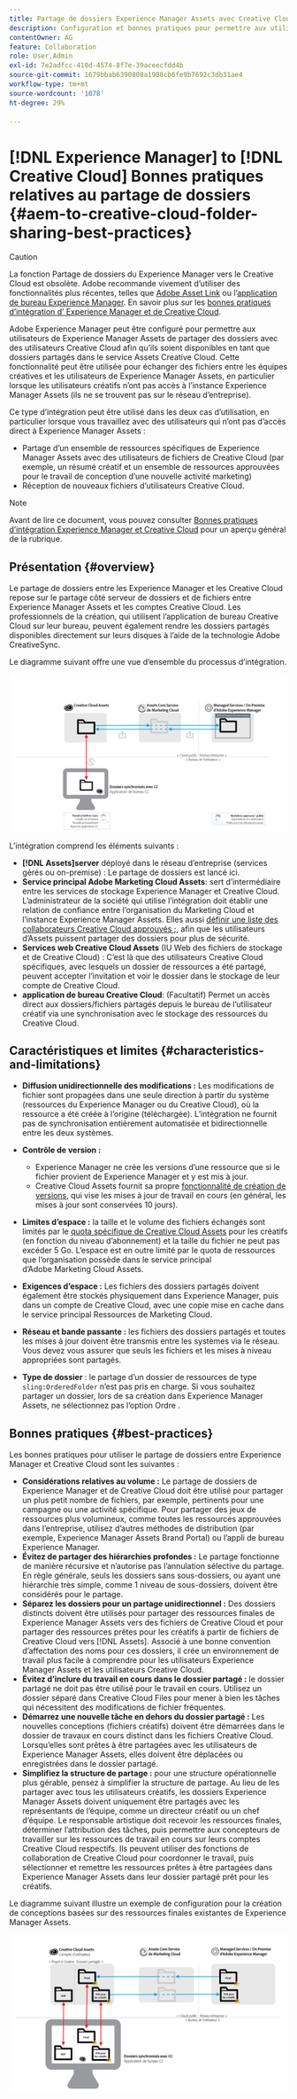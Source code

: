 ```yaml
---
title: Partage de dossiers Experience Manager Assets avec Creative Cloud
description: Configuration et bonnes pratiques pour permettre aux utilisateurs d’Adobe Experience Manager Assets d’échanger des dossiers de ressources avec les utilisateurs de Adobe Creative Cloud.
contentOwner: AG
feature: Collaboration
role: User,Admin
exl-id: 7e2adfcc-410d-4574-8f7e-39aceecfdd4b
source-git-commit: 1679bbab6390808a1988cb6fe9b7692c3db31ae4
workflow-type: tm+mt
source-wordcount: '1078'
ht-degree: 29%

---
```


# [!DNL Experience Manager] to [!DNL Creative Cloud] Bonnes pratiques relatives au partage de dossiers {#aem-to-creative-cloud-folder-sharing-best-practices}

>[!CAUTION]
>
>La fonction Partage de dossiers du Experience Manager vers le Creative Cloud est obsolète. Adobe recommande vivement d’utiliser des fonctionnalités plus récentes, telles que [Adobe Asset Link](https://helpx.adobe.com/fr/enterprise/admin-guide.html/enterprise/using/adobe-asset-link.ug.html) ou l’[application de bureau Experience Manager](https://experienceleague.adobe.com/docs/experience-manager-desktop-app/using/using.html?lang=fr). En savoir plus sur les [bonnes pratiques d’intégration d’ Experience Manager et de Creative Cloud](/help/assets/aem-cc-integration-best-practices.md).

Adobe Experience Manager peut être configuré pour permettre aux utilisateurs de Experience Manager Assets de partager des dossiers avec des utilisateurs Creative Cloud afin qu’ils soient disponibles en tant que dossiers partagés dans le service Assets Creative Cloud. Cette fonctionnalité peut être utilisée pour échanger des fichiers entre les équipes créatives et les utilisateurs de Experience Manager Assets, en particulier lorsque les utilisateurs créatifs n’ont pas accès à l’instance Experience Manager Assets (ils ne se trouvent pas sur le réseau d’entreprise).

Ce type d’intégration peut être utilisé dans les deux cas d’utilisation, en particulier lorsque vous travaillez avec des utilisateurs qui n’ont pas d’accès direct à Experience Manager Assets :

* Partage d’un ensemble de ressources spécifiques de Experience Manager Assets avec des utilisateurs de fichiers de Creative Cloud (par exemple, un résumé créatif et un ensemble de ressources approuvées pour le travail de conception d’une nouvelle activité marketing)
* Réception de nouveaux fichiers d’utilisateurs Creative Cloud.

>[!NOTE]
>
>Avant de lire ce document, vous pouvez consulter [Bonnes pratiques d’intégration Experience Manager et Creative Cloud](aem-cc-integration-best-practices.md) pour un aperçu général de la rubrique.

## Présentation {#overview}

Le partage de dossiers entre les Experience Manager et les Creative Cloud repose sur le partage côté serveur de dossiers et de fichiers entre Experience Manager Assets et les comptes Creative Cloud. Les professionnels de la création, qui utilisent l’application de bureau Creative Cloud sur leur bureau, peuvent également rendre les dossiers partagés disponibles directement sur leurs disques à l’aide de la technologie Adobe CreativeSync.

Le diagramme suivant offre une vue d’ensemble du processus d’intégration.

![chlimage_1-406](assets/chlimage_1-406.png)

L’intégration comprend les éléments suivants :

* **[!DNL Assets]server** déployé dans le réseau d’entreprise (services gérés ou on-premise) : Le partage de dossiers est lancé ici.
* **Service principal Adobe Marketing Cloud Assets**: sert d’intermédiaire entre les services de stockage Experience Manager et Creative Cloud. L’administrateur de la société qui utilise l’intégration doit établir une relation de confiance entre l’organisation du Marketing Cloud et l’instance Experience Manager Assets. Elles aussi [définir une liste des collaborateurs Creative Cloud approuvés ;](https://experienceleague.adobe.com/docs/core-services/interface/assets/t-admin-add-cc-user.html?lang=fr#ressources), afin que les utilisateurs d’Assets puissent partager des dossiers pour plus de sécurité.
* **Services web Creative Cloud Assets** (IU Web des fichiers de stockage et de Creative Cloud) : C’est là que des utilisateurs Creative Cloud spécifiques, avec lesquels un dossier de ressources a été partagé, peuvent accepter l’invitation et voir le dossier dans le stockage de leur compte de Creative Cloud.
* **application de bureau Creative Cloud**: (Facultatif) Permet un accès direct aux dossiers/fichiers partagés depuis le bureau de l’utilisateur créatif via une synchronisation avec le stockage des ressources du Creative Cloud.

## Caractéristiques et limites {#characteristics-and-limitations}

* **Diffusion unidirectionnelle des modifications :** Les modifications de fichier sont propagées dans une seule direction à partir du système (ressources du Experience Manager ou du Creative Cloud), où la ressource a été créée à l’origine (téléchargée). L’intégration ne fournit pas de synchronisation entièrement automatisée et bidirectionnelle entre les deux systèmes.

* **Contrôle de version :**

   * Experience Manager ne crée les versions d’une ressource que si le fichier provient de Experience Manager et y est mis à jour.
   * Creative Cloud Assets fournit sa propre [fonctionnalité de création de versions](https://helpx.adobe.com/fr/creative-cloud/help/versioning-faq.html), qui vise les mises à jour de travail en cours (en général, les mises à jour sont conservées 10 jours).

* **Limites d’espace :** la taille et le volume des fichiers échangés sont limités par le [quota spécifique de Creative Cloud Assets](https://helpx.adobe.com/fr/creative-cloud/kb/file-storage-quota.html) pour les créatifs (en fonction du niveau d’abonnement) et la taille du fichier ne peut pas excéder 5 Go. L’espace est en outre limité par le quota de ressources que l’organisation possède dans le service principal d’Adobe Marketing Cloud Assets.

* **Exigences d’espace :** Les fichiers des dossiers partagés doivent également être stockés physiquement dans Experience Manager, puis dans un compte de Creative Cloud, avec une copie mise en cache dans le service principal Ressources de Marketing Cloud.
* **Réseau et bande passante :** les fichiers des dossiers partagés et toutes les mises à jour doivent être transmis entre les systèmes via le réseau. Vous devez vous assurer que seuls les fichiers et les mises à niveau appropriées sont partagés.
* **Type de dossier** : le partage d’un dossier de ressources de type `sling:OrderedFolder` n’est pas pris en charge. Si vous souhaitez partager un dossier, lors de sa création dans Experience Manager Assets, ne sélectionnez pas l’option Ordre .

## Bonnes pratiques {#best-practices}

Les bonnes pratiques pour utiliser le partage de dossiers entre Experience Manager et Creative Cloud sont les suivantes :

* **Considérations relatives au volume :** Le partage de dossiers de Experience Manager et de Creative Cloud doit être utilisé pour partager un plus petit nombre de fichiers, par exemple, pertinents pour une campagne ou une activité spécifique. Pour partager des jeux de ressources plus volumineux, comme toutes les ressources approuvées dans l’entreprise, utilisez d’autres méthodes de distribution (par exemple, Experience Manager Assets Brand Portal) ou l’appli de bureau Experience Manager.
* **Évitez de partager des hiérarchies profondes :** Le partage fonctionne de manière récursive et n’autorise pas l’annulation sélective du partage. En règle générale, seuls les dossiers sans sous-dossiers, ou ayant une hiérarchie très simple, comme 1 niveau de sous-dossiers, doivent être considérés pour le partage.
* **Séparez les dossiers pour un partage unidirectionnel :** Des dossiers distincts doivent être utilisés pour partager des ressources finales de Experience Manager Assets vers des fichiers de Creative Cloud et pour partager des ressources prêtes pour les créatifs à partir de fichiers de Creative Cloud vers [!DNL Assets]. Associé à une bonne convention d’affectation des noms pour ces dossiers, il crée un environnement de travail plus facile à comprendre pour les utilisateurs Experience Manager Assets et les utilisateurs Creative Cloud.
* **Évitez d’inclure du travail en cours dans le dossier partagé :** le dossier partagé ne doit pas être utilisé pour le travail en cours. Utilisez un dossier séparé dans Creative Cloud Files pour mener à bien les tâches qui nécessitent des modifications de fichier fréquentes.
* **Démarrez une nouvelle tâche en dehors du dossier partagé :** Les nouvelles conceptions (fichiers créatifs) doivent être démarrées dans le dossier de travaux en cours distinct dans les fichiers Creative Cloud. Lorsqu’elles sont prêtes à être partagées avec les utilisateurs de Experience Manager Assets, elles doivent être déplacées ou enregistrées dans le dossier partagé.
* **Simplifiez la structure de partage :** pour une structure opérationnelle plus gérable, pensez à simplifier la structure de partage. Au lieu de les partager avec tous les utilisateurs créatifs, les dossiers Experience Manager Assets doivent uniquement être partagés avec les représentants de l’équipe, comme un directeur créatif ou un chef d’équipe. Le responsable artistique doit recevoir les ressources finales, déterminer l’attribution des tâches, puis permettre aux concepteurs de travailler sur les ressources de travail en cours sur leurs comptes Creative Cloud respectifs. Ils peuvent utiliser des fonctions de collaboration de Creative Cloud pour coordonner le travail, puis sélectionner et remettre les ressources prêtes à être partagées dans Experience Manager Assets dans leur dossier partagé prêt pour les créatifs.

Le diagramme suivant illustre un exemple de configuration pour la création de conceptions basées sur des ressources finales existantes de Experience Manager Assets.

![chlimage_1-407](assets/chlimage_1-407.png)
